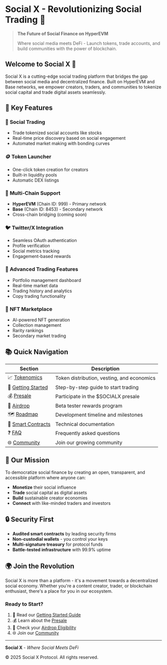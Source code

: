 # Social X - Revolutionizing Social Trading 🚀

> **The Future of Social Finance on HyperEVM**
> 
> Where social media meets DeFi - Launch tokens, trade accounts, and build communities with the power of blockchain.

## Welcome to Social X 👋

Social X is a cutting-edge social trading platform that bridges the gap between social media and decentralized finance. Built on HyperEVM and Base networks, we empower creators, traders, and communities to tokenize social capital and trade digital assets seamlessly.

## 🌟 Key Features

### 💱 **Social Trading**
- Trade tokenized social accounts like stocks
- Real-time price discovery based on social engagement
- Automated market making with bonding curves

### 🪙 **Token Launcher**
- One-click token creation for creators
- Built-in liquidity pools
- Automatic DEX listings

### 🔗 **Multi-Chain Support**
- **HyperEVM** (Chain ID: 999) - Primary network
- **Base** (Chain ID: 8453) - Secondary network
- Cross-chain bridging (coming soon)

### 🐦 **Twitter/X Integration**
- Seamless OAuth authentication
- Profile verification
- Social metrics tracking
- Engagement-based rewards

### 💼 **Advanced Trading Features**
- Portfolio management dashboard
- Real-time market data
- Trading history and analytics
- Copy trading functionality

### 🎨 **NFT Marketplace**
- AI-powered NFT generation
- Collection management
- Rarity rankings
- Secondary market trading

## 📚 Quick Navigation

| Section | Description |
|---------|-------------|
| 📈 [Tokenomics](tokenomics.md) | Token distribution, vesting, and economics |
| 🚀 [Getting Started](getting-started.md) | Step-by-step guide to start trading |
| 💰 [Presale](presale.md) | Participate in the $SOCIALX presale |
| 🎁 [Airdrop](airdrop.md) | Beta tester rewards program |
| 🗺️ [Roadmap](roadmap.md) | Development timeline and milestones |
| 📝 [Smart Contracts](smart-contracts.md) | Technical documentation |
| ❓ [FAQ](faq.md) | Frequently asked questions |
| 🌐 [Community](community.md) | Join our growing community |

## 🎯 Our Mission

To democratize social finance by creating an open, transparent, and accessible platform where anyone can:
- **Monetize** their social influence
- **Trade** social capital as digital assets
- **Build** sustainable creator economies
- **Connect** with like-minded traders and investors

## 🔒 Security First

- **Audited smart contracts** by leading security firms
- **Non-custodial wallets** - you control your keys
- **Multi-signature treasury** for protocol funds
- **Battle-tested infrastructure** with 99.9% uptime

## 🌍 Join the Revolution

Social X is more than a platform - it's a movement towards a decentralized social economy. Whether you're a content creator, trader, or blockchain enthusiast, there's a place for you in our ecosystem.

### Ready to Start?

1. 📖 Read our [Getting Started Guide](getting-started.md)
2. 💰 Learn about the [Presale](presale.md)
3. 🎁 Check your [Airdrop Eligibility](airdrop.md)
4. 🌐 Join our [Community](community.md)

---

**Social X** - *Where Social Meets DeFi*

© 2025 Social X Protocol. All rights reserved.